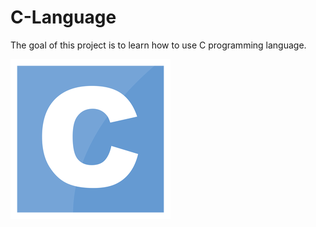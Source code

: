 # C-Language

The goal of this project is to learn how to use C programming language.

![C Programming Language](c.png)
